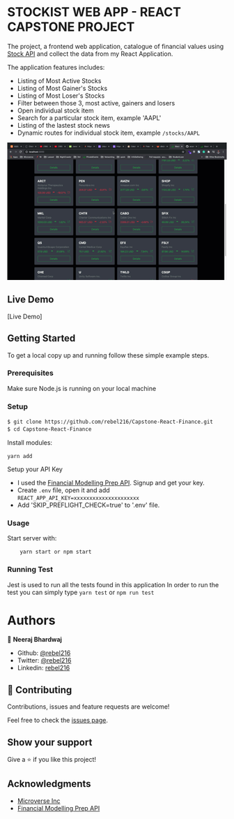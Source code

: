 # STOCKIST WEB APP - REACT CAPSTONE PROJECT

The project, a frontend web application, catalogue of financial values using [Stock API](https://financialmodelingprep.com/developer/docs/)  and collect the data from my React Application.

The application features includes:
- Listing of Most Active Stocks
- Listing of Most Gainer's Stocks
- Listing of Most Loser's Stocks
- Filter between those 3, most active, gainers and losers
- Open individual stock item
- Search for a particular stock item, example 'AAPL'
- Listing of the lastest stock news
- Dynamic routes for individual stock item, example `/stocks/AAPL`

![screenshot](./stockist.gif)

## Live Demo
[Live Demo]

## Getting Started

To get a local copy up and running follow these simple example steps.

### Prerequisites

Make sure Node.js is running on your local machine

### Setup

~~~bash
$ git clone https://github.com/rebel216/Capstone-React-Finance.git
$ cd Capstone-React-Finance
~~~

Install modules:

```
yarn add
```

Setup your API Key

- I used the [Financial Modelling Prep API](https://financialmodelingprep.com/developer/docs/). Signup and get your key.
- Create `.env` file, open it and add `REACT_APP_API_KEY=xxxxxxxxxxxxxxxxxxxxx`
- Add 'SKIP_PREFLIGHT_CHECK=true' to '.env' file.

### Usage

Start server with:

```
    yarn start or npm start
```
### Running Test
Jest is used to run all the tests found in this application
In order to run the test you can simply type `yarn test` or `npm run test`

# Authors

👤 **Neeraj Bhardwaj**

- Github: [@rebel216](https://github.com/rebel216/)
- Twitter: [@rebel216](https://twitter.com/rebel216)
- Linkedin: [rebel216](https://www.linkedin.com/in/rebel216/)

## 🤝 Contributing

Contributions, issues and feature requests are welcome!

Feel free to check the [issues page](issues/).

## Show your support

Give a ⭐️ if you like this project!

## Acknowledgments
- [Microverse Inc](https://www.microverse.org/)
- [Financial Modelling Prep API](https://financialmodelingprep.com/developer/docs/)